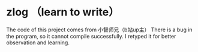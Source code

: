 # zlog （learn to write）
The code of this project comes from 小智师兄（b站up主）
There is a bug in the program, so it cannot compile successfully. I retyped it for better observation and learning.
